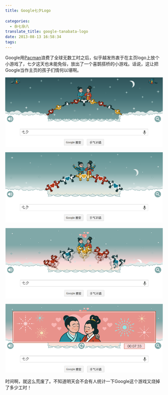 ```yaml
---
title: Google七夕Logo

categories:
  - 杂七杂八
translate_title: google-tanabata-logo
date: 2013-08-13 16:58:34
tags:
---
```


Google用[Pacman](http://www.google.com/doodles/30th-anniversary-of-pac-man)浪费了全球无数工时之后，似乎越发热衷于在主页logo上放个小游戏了，七夕这天也未能免俗，放出了一个喜鹊搭桥的小游戏。话说，这让把Google当作主页的孩子们情何以堪啊。

![](/assets/img/blogimgs/google_logo/lev1.png) 

![](/assets/img/blogimgs/google_logo/lev2.png) 

![](/assets/img/blogimgs/google_logo/lev3.png) 

![](/assets/img/blogimgs/google_logo/End.png) 

时间啊，就这么荒废了。不知道明天会不会有人统计一下Google这个游戏又烧掉了多少工时！